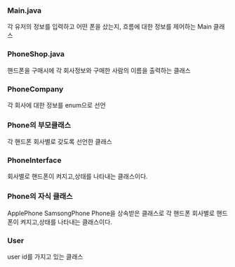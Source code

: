 ### Main.java
각 유저의 정보를 입력하고 어떤 폰을 샀는지, 흐름에 대한 정보를 제어하는 Main 클래스

### PhoneShop.java
핸드폰을 구매시에 각 회사정보와 구매한 사람의 이름을 출력하는 클래스

### PhoneCompany
각 회사에 대한 정보를 enum으로 선언

### Phone의 부모클래스
각 핸드폰 회사별로 갖도록 선언한 클래스

### PhoneInterface
 회사별로 핸드폰이 켜지고,상태를 나타내는 클래스이다.
 
### Phone의 자식 클래스
ApplePhone
SamsongPhone
Phone을 상속받은 클래스로 각 핸드폰 회사별로 핸드폰이 켜지고,상태를 나타내는 클래스이다.

### User
user id를 가지고 있는 클래스
